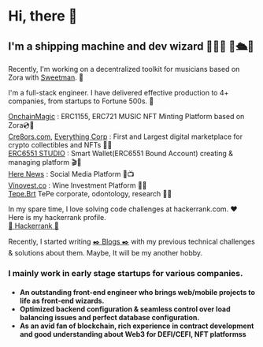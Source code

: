 <h1>Hi, there  👋</h1>
<h2>I'm a shipping machine and dev wizard 💫🧙💫 🤖🛳️🤖 </h2>

Recently, I'm working on a decentralized toolkit for musicians based on Zora with <a href='https://github.com/SweetmanTech'>Sweetman</a>. 🧰

I'm a full-stack engineer. I have delivered effective production to 4+ companies, from startups to Fortune 500s. 🚢

<a href='https://onchainmagic.xyz'>OnchainMagic</a> : ERC1155, ERC721 MUSIC NFT Minting Platform based on Zora💿🥁 <br/>
<a href='https://cre8ors.com'>Cre8ors.com</a>, <a href='https://everythingcorp.cre8ors.com/'>Everything Corp</a> : First and Largest digital marketplace for crypto collectibles and NFTs 💎💎 <br/>
<a href='https://6551.studio'>ERC6551 STUDIO</a> : Smart Wallet(ERC6551 Bound Account) creating & managing platform 🎬📀 <br/>
<a href='https://here.news'>Here News</a> : Social Media Platform 📢📺 <br/>
<a href='https://vinovest.co'>Vinovest.co</a> : Wine Investment Platform 🍷🍇 <br/>
<a href='https://tepe-brt.azurewebsites.net'>Tepe.Brt</a> TePe corporate, odontology, research 💊🏥 <br/>

In my spare time, I love solving code challenges at hackerrank.com. ❤️ <br/>
Here is my hackerrank profile. <br/>
<a href='https://hackerrank.com/henryziad'>🥇 Hackerrank 🥇 </a>

Recently, I started writing <a href="https://mirror.xyz/0x51027631B9DEF86e088C33368eC4E3A4BE0aD264">✒️ Blogs ✒️</a> with my previous technical challenges & solutions about them. 
Maybe, It will be my another hobby.

<h3>I mainly work in early stage startups for various companies.</h3>
<h4>
  <ul>
    <li>An outstanding front-end engineer who brings web/mobile projects to life as front-end wizards.</li>
    <li>Optimized backend configuration & seamless control over load balancing issues and perfect database configuration.</li>
    <li>As an avid fan of blockchain, rich experience in contract development and good understanding about Web3 for DEFI/CEFI, NFT platformss</li>
  </ul>
</h4>
